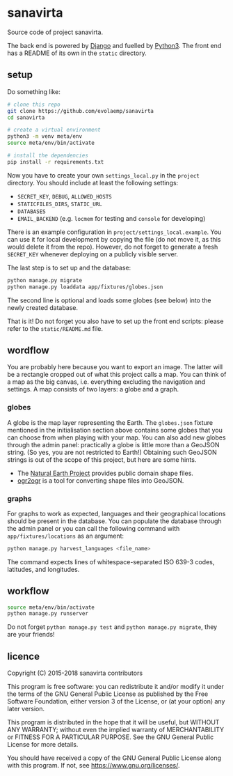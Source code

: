 # sanavirta

Source code of project sanavirta.

The back end is powered by [Django][dj] and fuelled by [Python3][py]. The front
end has a README of its own in the `static` directory.


## setup

Do something like:

```bash
# clone this repo
git clone https://github.com/evolaemp/sanavirta
cd sanavirta

# create a virtual environment
python3 -m venv meta/env
source meta/env/bin/activate

# install the dependencies
pip install -r requirements.txt
```

Now you have to create your own `settings_local.py` in the `project` directory.
You should include at least the following settings:

* `SECRET_KEY`, `DEBUG`, `ALLOWED_HOSTS`
* `STATICFILES_DIRS`, `STATIC_URL`
* `DATABASES`
* `EMAIL_BACKEND` (e.g. `locmem` for testing and `console` for developing)

There is an example configuration in `project/settings_local.example`. You can
use it for local development by copying the file (do not move it, as this would
delete it from the repo). However, do not forget to generate a fresh
`SECRET_KEY` whenever deploying on a publicly visible server.

The last step is to set up and the database:

```bash
python manage.py migrate
python manage.py loaddata app/fixtures/globes.json
```

The second line is optional and loads some globes (see below) into the newly
created database.

That is it! Do not forget you also have to set up the front end scripts: please
refer to the `static/README.md` file.


## wordflow

You are probably here because you want to export an image. The latter will be a
rectangle cropped out of what this project calls a map. You can think of a map
as the big canvas, i.e. everything excluding the navigation and settings. A map
consists of two layers: a globe and a graph.


### globes

A globe is the map layer representing the Earth. The `globes.json` fixture
mentioned in the initialisation section above contains some globes that you can
choose from when playing with your map. You can also add new globes through the
admin panel: practically a globe is little more than a GeoJSON string. (So yes,
you are not restricted to Earth!) Obtaining such GeoJSON strings is out of the
scope of this project, but here are some hints.

* The [Natural Earth Project][ne] provides public domain shape files.
* [ogr2ogr][oo] is a tool for converting shape files into GeoJSON.


### graphs

For graphs to work as expected, languages and their geographical locations
should be present in the database. You can populate the database through the
admin panel or you can call the following command with `app/fixtures/locations`
as an argument:

```bash
python manage.py harvest_languages <file_name>
```

The command expects lines of whitespace-separated ISO 639-3 codes, latitudes,
and longitudes.


## workflow

```bash
source meta/env/bin/activate
python manage.py runserver
```

Do not forget `python manage.py test` and `python manage.py migrate`, they are
your friends!


## licence

Copyright (C) 2015-2018  sanavirta contributors

This program is free software: you can redistribute it and/or modify
it under the terms of the GNU General Public License as published by
the Free Software Foundation, either version 3 of the License, or
(at your option) any later version.

This program is distributed in the hope that it will be useful,
but WITHOUT ANY WARRANTY; without even the implied warranty of
MERCHANTABILITY or FITNESS FOR A PARTICULAR PURPOSE.  See the
GNU General Public License for more details.

You should have received a copy of the GNU General Public License
along with this program.  If not, see <https://www.gnu.org/licenses/>.


[dj]: https://www.djangoproject.com
[py]: https://www.python.org
[ne]: http://www.naturalearthdata.com
[oo]: http://www.gdal.org/ogr2ogr.html
